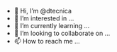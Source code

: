 - 👋 Hi, I’m @dtecnica
- 👀 I’m interested in ...
- 🌱 I’m currently learning ...
- 💞️ I’m looking to collaborate on ...
- 📫 How to reach me ...

<!---
dtecnica/dtecnica is a ✨ special ✨ repository because its `README.md` (this file) appears on your GitHub profile.
You can click the Preview link to take a look at your changes.
--->
